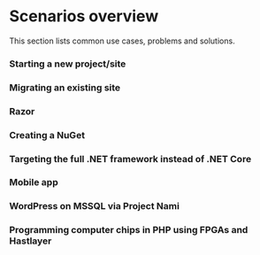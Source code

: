 # Scenarios overview

This section lists common use cases, problems and solutions.

### Starting a new project/site
### Migrating an existing site
### Razor
### Creating a NuGet
### Targeting the full .NET framework instead of .NET Core
### Mobile app
### WordPress on MSSQL via Project Nami
### Programming computer chips in PHP using FPGAs and Hastlayer  
